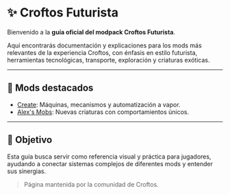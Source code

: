 # ✨ Croftos Futurista

Bienvenido a la **guía oficial del modpack Croftos Futurista**.

Aquí encontrarás documentación y explicaciones para los mods más relevantes de la experiencia Croftos, con énfasis en estilo futurista, herramientas tecnológicas, transporte, exploración y criaturas exóticas.

---

## 🔧 Mods destacados

- [Create](mods/Create.md): Máquinas, mecanismos y automatización a vapor.
- [Alex's Mobs](mods/Alexsmobs.md): Nuevas criaturas con comportamientos únicos.

---

## 📘 Objetivo

Esta guía busca servir como referencia visual y práctica para jugadores, ayudando a conectar sistemas complejos de diferentes mods y entender sus sinergias.

> Página mantenida por la comunidad de Croftos.
